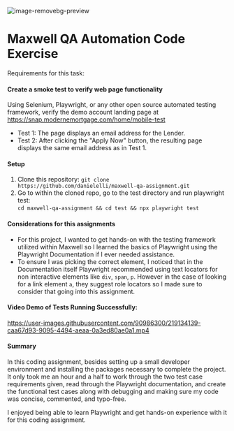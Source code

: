![image-removebg-preview](https://user-images.githubusercontent.com/90986300/219173215-6af4fbc1-ff4f-47f8-99be-a36721dd08bf.png)

# Maxwell QA Automation Code Exercise

Requirements for this task:
#### Create a smoke test to verify web page functionality
Using Selenium, Playwright, or any other open source automated testing framework, verify the demo account landing page at https://snap.modernemortgage.com/home/mobile-test
* Test 1: The page displays an email address for the Lender.
* Test 2: After clicking the "Apply Now" button, the resulting page displays the same email address as in Test 1.

#### Setup
1. Clone this repository: `git clone https://github.com/danielelli/maxwell-qa-assignment.git`
2. Go to within the cloned repo, go to the test directory and run playwright test: <br>
`cd maxwell-qa-assignment && cd test && npx playwright test`

#### Considerations for this assignments
- For this project, I wanted to get hands-on with the testing framework utilized within Maxwell so I learned the basics of Playwright using the Playwright Documentation if I ever needed assistance.
- To ensure I was picking the correct element, I noticed that in the Documentation itself Playwright recommended using text locators for non interactive elements like `div`, `span`, `p`. However in the case of looking for a link element `a`, they suggest role locators so I made sure to consider that going into this assignment.

#### Video Demo of Tests Running Successfully:

https://user-images.githubusercontent.com/90986300/219134139-caa67d93-9095-4494-aeaa-0a3ed80ae0a1.mp4

#### Summary
In this coding assignment, besides setting up a small developer environment and installing the packages necessary to complete the project. It only took me an hour and a half to work through the two test case requirements given, read through the Playwright documentation, and create the functional test cases along with debugging and making sure my code was concise, commented, and typo-free.

I enjoyed being able to learn Playwright and get hands-on experience with it for this coding assignment.

